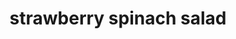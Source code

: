 ---
id: 5d432a19a7c9440014f6ffa5
servings:
notes:
directions: 'instructions
toast the pecans:  preheat the oven to 350 degrees f. spread the pecans in a single layer on an ungreased baking sheet. bake for 8 to 10 minutes
 until the pecans smell fragrant and the center of a pecan is tan when the pecan is broken in half. (do not walk away from the oven in the last few minutes of cooking. this is when nuts love to burn.) transfer to a cutting board and roughly chop.

place the sliced onions in a bowl and cover with cold water. let sit while you prepare the rest of the salad (this keeps their flavor but removes the harsh onion bite).
prepare the dressing:  in small mixing bowl or large liquid measuring cup
 whisk together all of the dressing ingredients—vinegar
 oil
 poppy seeds
 honey
 mustard
 salt
 and pepper—until well combined. (alternatively
 you can shake the ingredients together in a mason jar with a tight-fitting lid).


assemble the salad:  place the spinach in a great big serving bowl. add the strawberries. drain the red onion and add it as well. drizzle about half of the dressing over the salad and toss to coat the leaves. assess the amount of dressing. you want the spinach leaves to be nicely moistened but not swimming in dressing. add a little more if needed to suit your preferences. add the feta and pecans. toss lightly to combine. serve immediately
 with extra dressing on the side as desired.'
ingredients: 'for the strawberry spinach salad:

 3/4 cup raw pecans
 1/2 small red onion — very thinly sliced
 10 ounces fresh baby spinach — i also love a 50/50 arugula and spinach blend
 1 quart strawberries — hulled and quartered (about 1 pound)
 3/4 cup crumbled feta cheese — buy the block-style feta
 not pre-crumbled; the texture is much better

use other dressing'
rating: 4
ease: easy
img:
category: side dish
href: 'https: //www.wellplated.com/spinach-strawberry-salad/'
totalTime:
cookTime:
prepTime:
title: strawberry spinach salad
slug: strawberry-spinach-salad
---